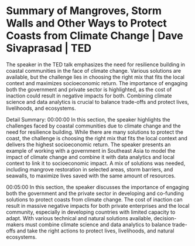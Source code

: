 # Summary of Mangroves, Storm Walls and Other Ways to Protect Coasts from Climate Change | Dave Sivaprasad | TED

The speaker in the TED talk emphasizes the need for resilience building in coastal communities in the face of climate change. Various solutions are available, but the challenge lies in choosing the right mix that fits the local context and maximizes socioeconomic return. The importance of engaging both the government and private sector is highlighted, as the cost of inaction could result in negative impacts for both. Combining climate science and data analytics is crucial to balance trade-offs and protect lives, livelihoods, and ecosystems.

Detail Summary: 
00:00:00
In this section, the speaker highlights the challenges faced by coastal communities due to climate change and the need for resilience building. While there are many solutions to protect the coast, the challenge is choosing the right mix that fits the local context and delivers the highest socioeconomic return. The speaker presents an example of working with a government in Southeast Asia to model the impact of climate change and combine it with data analytics and local context to link it to socioeconomic impact. A mix of solutions was needed, including mangrove restoration in selected areas, storm barriers, and seawalls, to maximize lives saved with the same amount of resources.

00:05:00
In this section, the speaker discusses the importance of engaging both the government and the private sector in developing and co-funding solutions to protect coasts from climate change. The cost of inaction can result in massive negative impacts for both private enterprises and the local community, especially in developing countries with limited capacity to adapt. With various technical and natural solutions available, decision-makers must combine climate science and data analytics to balance trade-offs and take the right actions to protect lives, livelihoods, and natural ecosystems.

